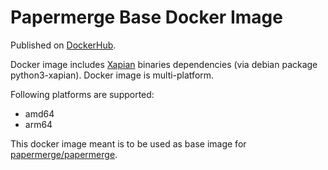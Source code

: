 # Papermerge Base Docker Image

Published on [DockerHub](https://hub.docker.com/r/papermerge/base).

Docker image includes [Xapian](https://xapian.org/) binaries dependencies
(via debian package python3-xapian). Docker image is multi-platform.

Following platforms are supported:

- amd64
- arm64

This docker image meant is to be used as base image
for [papermerge/papermerge](https://hub.docker.com/r/papermerge/papermerge).
